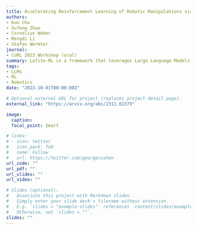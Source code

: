 ```yaml
---
title: Accelerating Reinforcement Learning of Robotic Manipulations via Feedback from Large Language Models
authors: 
- Kun Chu
- Xufeng Zhao
- Cornelius Weber
- Mengdi Li
- Stefan Wermter
journal: 
- CoRL 2023 Workshop (oral)
summary: Lafite-RL is a framework that leverages Large Language Models to provide natural language feedback for guiding reinforcement learning in robotic tasks. Tested on RLBench, it improves learning efficiency and success rates without requiring costly human supervision.
tags:
- LLMs
- RL
- Robotics
date: "2023-10-01T00:00:00Z"

# Optional external URL for project (replaces project detail page).
external_link: "https://arxiv.org/abs/2311.02379"

image:
  caption: 
  focal_point: Smart

# links:
# - icon: twitter
#   icon_pack: fab
#   name: Follow
#   url: https://twitter.com/georgecushen
url_code: ""
url_pdf: ""
url_slides: ""
url_video: ""

# Slides (optional).
#   Associate this project with Markdown slides.
#   Simply enter your slide deck's filename without extension.
#   E.g. `slides = "example-slides"` references `content/slides/example-slides.md`.
#   Otherwise, set `slides = ""`.
slides: ""
---
```

